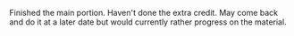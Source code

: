 Finished the main portion. Haven't done the extra credit. May come back and do it at a later date but would currently rather progress on the material.
